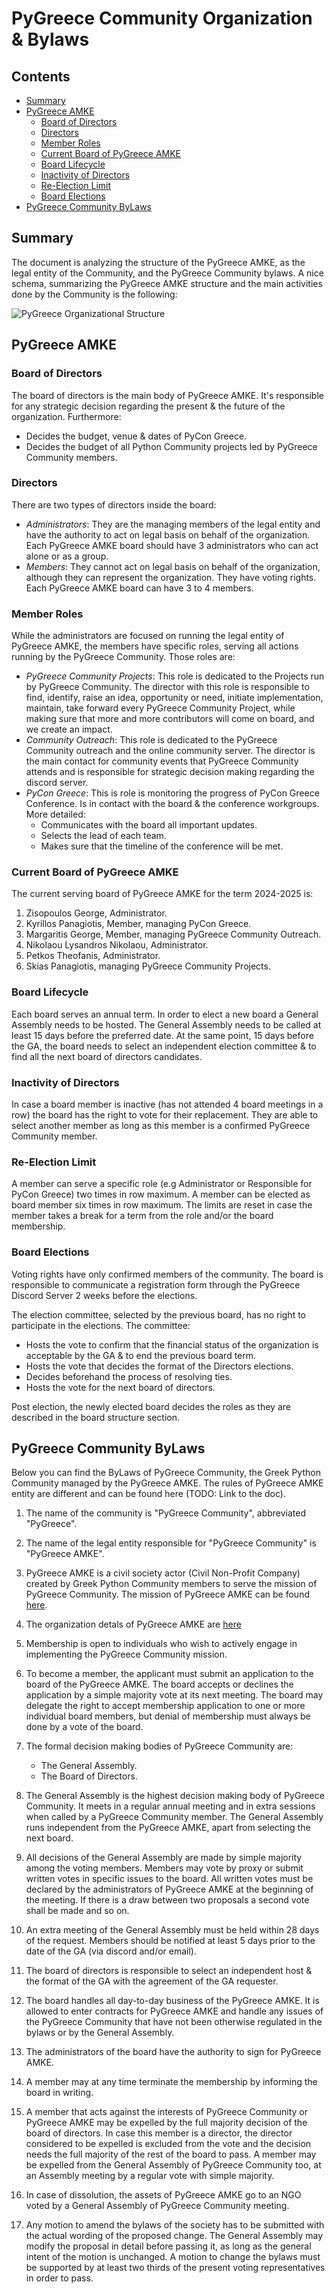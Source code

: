 # PyGreece Community Organization & Bylaws

## Contents

- [Summary](#summary)
- [PyGreece AMKE](#pygreece-amke)
  - [Board of Directors](#board-of-directors)
  - [Directors](#directors)
  - [Member Roles](#member-roles)
  - [Current Board of PyGreece AMKE](#current-board-of-pygreece-amke)
  - [Board Lifecycle](#board-lifecycle)
  - [Inactivity of Directors](#inactivity-of-directors)
  - [Re-Election Limit](#re-election-limit)
  - [Board Elections](#board-elections)
- [PyGreece Community ByLaws](#pygreece-community-bylaws)

## Summary

The document is analyzing the structure of the PyGreece AMKE, as the legal entity of the Community, and the PyGreece Community bylaws. A nice schema, summarizing the PyGreece AMKE structure and the main activities done by the Community is the following:

![PyGreece Organizational Structure](../../assets/img/pygreece_organizational_structure.jpg)

## PyGreece AMKE


### Board of Directors

The board of directors is the main body of PyGreece AMKE. It's responsible for any strategic decision regarding the present & the future of the organization. Furthermore:

- Decides the budget, venue & dates of PyCon Greece.
- Decides the budget of all Python Community projects led by PyGreece Community members.

### Directors

There are two types of directors inside the board:

- _Administrators_: They are the managing members of the legal entity and have the authority to act on legal basis on behalf of the organization. Each PyGreece AMKE board should have 3 administrators who can act alone or as a group.
- _Members_: They cannot act on legal basis on behalf of the organization, although they can represent the organization. They have voting rights. Each PyGreece AMKE board can have 3 to 4 members.

### Member Roles

While the administrators are focused on running the legal entity of PyGreece AMKE, the members have specific roles, serving all actions running by the PyGreece Community. Those roles are:

- _PyGreece Community Projects_: This role is dedicated to the Projects run by PyGreece Community. The director with this role is responsible to find, identify, raise an idea, opportunity or need, initiate implementation, maintain, take forward every PyGreece Community Project, while making sure that more and more contributors will come on board, and we create an impact.
- _Community Outreach_: This role is dedicated to the PyGreece Community outreach and the online community server. The director is the main contact for community events that PyGreece Community attends and is responsible for strategic decision making regarding the discord server.
- _PyCon Greece_: This is role is monitoring the progress of PyCon Greece Conference. Is in contact with the board & the conference workgroups. More detailed:
  - Communicates with the board all important updates.
  - Selects the lead of each team.
  - Makes sure that the timeline of the conference will be met.

### Current Board of PyGreece AMKE

The current serving board of PyGreece AMKE for the term 2024-2025 is:

1. Zisopoulos George, Administrator.
2. Kyrillos Panagiotis, Member, managing PyCon Greece.
3. Margaritis George, Member, managing PyGreece Community Outreach.
4. Nikolaou Lysandros Nikolaou, Administrator.
5. Petkos Theofanis, Administrator.
6. Skias Panagiotis, managing PyGreece Community Projects.

### Board Lifecycle

Each board serves an annual term. In order to elect a new board a General Assembly needs to be hosted. The General Assembly needs to be called at least 15 days before the preferred date. At the same point, 15 days before the GA, the board needs to select an independent election committee & to find all the next board of directors candidates.

### Inactivity of Directors

In case a board member is inactive (has not attended 4 board meetings in a row) the board has the right to vote for their replacement. They are able to select another member as long as this member is a confirmed PyGreece Community member.

### Re-Election Limit

A member can serve a specific role (e.g Administrator or Responsible for PyCon Greece) two times in row maximum. A member can be elected as board member six times in row maximum. The limits are reset in case the member takes a break for a term from the role and/or the board membership.

### Board Elections

Voting rights have only confirmed members of the community. The board is responsible to communicate a registration form through the PyGreece Discord Server 2 weeks before the elections.

The election committee, selected by the previous board, has no right to participate in the elections. The committee:

- Hosts the vote to confirm that the financial status of the organization is acceptable by the GA & to end the previous board term.
- Hosts the vote that decides the format of the Directors elections.
- Decides beforehand the process of resolving ties.
- Hosts the vote for the next board of directors.

Post election, the newly elected board decides the roles as they are described in the board structure section.

## PyGreece Community ByLaws

Below you can find the ByLaws of PyGreece Community, the Greek Python Community managed by the PyGreece AMKE. The rules of PyGreece AMKE entity are different and can be found here (TODO: Link to the doc).

1. The name of the community is "PyGreece Community", abbreviated "PyGreece".

2. The name of the legal entity responsible for "PyGreece Community" is "PyGreece AMKE".

3. PyGreece AMKE is a civil society actor (Civil Non-Profit Company) created by Greek Python Community members to serve the mission of PyGreece Community. The mission of PyGreece AMKE can be found [here](../about/en.md#mission).

4. The organization detals of PyGreece AMKE are [here](../about/en.md#organization-details)

5. Membership is open to individuals who wish to actively engage in implementing the PyGreece Community mission.

6. To become a member, the applicant must submit an application to the board of the PyGreece AMKE. The board accepts or declines the application by a simple majority vote at its next meeting. The board may delegate the right to accept membership application to one or more individual board members, but denial of membership must always be done by a vote of the board.

7. The formal decision making bodies of PyGreece Community are:

   - The General Assembly.
   - The Board of Directors.

8. The General Assembly is the highest decision making body of PyGreece Community. It meets in a regular annual meeting and in extra sessions when called by a PyGreece Community member. The General Assembly runs independent from the PyGreece AMKE, apart from selecting the next board.

9. All decisions of the General Assembly are made by simple majority among the voting members. Members may vote by proxy or submit written votes in specific issues to the board. All written votes must be declared by the administrators of PyGreece AMKE at the beginning of the meeting. If there is a draw between two proposals a second vote shall be made and so on.

10. An extra meeting of the General Assembly must be held within 28 days of the request. Members should be notified at least 5 days prior to the date of the GA (via discord and/or email).

11. The board of directors is responsible to select an independent host & the format of the GA with the agreement of the GA requester.

12. The board handles all day-to-day business of the PyGreece AMKE. It is allowed to enter contracts for PyGreece AMKE and handle any issues of the PyGreece Community that have not been otherwise regulated in the bylaws or by the General Assembly.

13. The administrators of the board have the authority to sign for PyGreece AMKE.

14. A member may at any time terminate the membership by informing the board in writing.

15. A member that acts against the interests of PyGreece Community or PyGreece AMKE may be expelled by the full majority decision of the board of directors. In case this member is a director, the director considered to be expelled is excluded from the vote and the decision needs the full majority of the rest of the board to pass. A member may be expelled from the General Assembly of PyGreece Community too, at an Assembly meeting by a regular vote with simple majority.

16. In case of dissolution, the assets of PyGreece AMKE go to an NGO voted by a General Assembly of PyGreece Community meeting.

17. Any motion to amend the bylaws of the society has to be submitted with the actual wording of the proposed change. The General Assembly may modify the proposal in detail before passing it, as long as the general intent of the motion is unchanged. A motion to change the bylaws must be supported by at least two thirds of the present voting representatives in order to pass.
